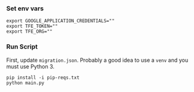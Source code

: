 ### Set env vars
```
export GOOGLE_APPLICATION_CREDENTIALS=""
export TFE_TOKEN=""
export TFE_ORG=""
```

### Run Script

First, update `migration.json`. Probably a good idea to use
a `venv` and you must use Python 3.

```
pip install -i pip-reqs.txt
python main.py
```
